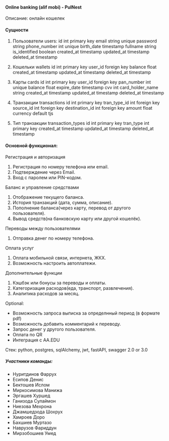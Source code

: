 ####  Online banking (alif mobi) - PulNest
Описание: онлайн кошелек

#### Сущности
1. Пользователи users:
id int primary key 
email string unique
password string 
phone_number int unique
birth_date timestamp
fullname string
is_identified boolean 
created_at timestamp
updated_at timestamp
deleted_at timestamp

2. Кошельки wallets
id int primary key
user_id foreign key
balance float
created_at timestamp
updated_at timestamp
deleted_at timestamp
 
3. Карты cards
id int primary key
user_id foreign key
pan_number int unique
balance float 
expire_date timestamp
cvv int 
card_holder_name string
created_at timestamp
updated_at timestamp
deleted_at timestamp


4. Транзакции transactions
id int primary key
tran_type_id int foreign key
source_id int foreign key
destination_id int foreign key
amount float
currency default tjs


5. Тип транзакции transaction_types
id int primary key
tran_type int primary key
created_at timestamp
updated_at timestamp
deleted_at timestamp






#### Основной функционал:
Регистрация и авторизация
1. Регистрация по номеру телефона или email.
2. Подтверждение через Email.
3. Вход с паролем или PIN-кодом.

Баланс и управление средствами
1. Отображение текущего баланса.
2. История транзакций (дата, сумма, описание).
3. Пополнение баланса(через карту, перевод от другого пользователя).
4. Вывод средств(на банковскую карту или другой кошелёк).



Переводы между пользователями
1. Отправка денег по номеру телефона.

Оплата услуг
1. Оплата мобильной связи, интернета, ЖКХ.
2. Возможность настроить автоплатежи.

Дополнительные функции
1. Кэшбэк или бонусы за переводы и оплаты.
2. Категоризация расходов(еда, транспорт, развлечения).
3. Аналитика расходов за месяц.

Optional:
- Возможность запроса выписка за определнный период (в формате pdf)
- Возможность добавить комментарий к переводу.
- Запрос денег у другого пользователя.
- Оплата по QR
- Интеграция с AA.EDU



Стек: python, postgres, sqlAlchemy, jwt, fastAPI, swagger 2.0 or 3.0

##### Участники команды:
- Нуритдинов Фаррух
- Есипов Денис
- Бектошев Ислом
- Миркосимова Манижа
- Эргашев Хуршед
- Ганизода Сулаймон
- Ниезова Мехрона
- Джамшедзода Шохрух
- Хамроев Доро
- Бахшиев Муртазо
- Наврузов Фариддун
- Мирзобошиев Умед